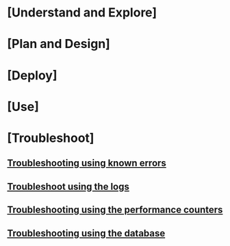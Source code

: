 # [Understand and Explore]
# [Plan and Design]
# [Deploy]
# [Use]
# [Troubleshoot]
## [Troubleshooting using known errors](troubleshooting-ata-known-errors.md)
## [Troubleshoot using the logs](troubleshooting-ata-using-logs.md)
## [Troubleshooting using the performance counters](troubleshooting-ata-using-perf-counters.md)
## [Troubleshooting using the database](troubleshooting-ata-using-ata-database.md)
